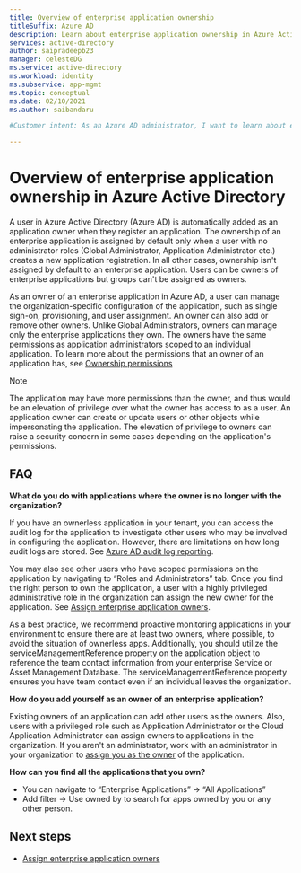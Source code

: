 ```yaml
---
title: Overview of enterprise application ownership
titleSuffix: Azure AD
description: Learn about enterprise application ownership in Azure Active Directory
services: active-directory
author: saipradeepb23
manager: celesteDG
ms.service: active-directory
ms.workload: identity
ms.subservice: app-mgmt
ms.topic: conceptual
ms.date: 02/10/2021
ms.author: saibandaru

#Customer intent: As an Azure AD administrator, I want to learn about enterprise application ownership.

---
```


# Overview of enterprise application ownership in Azure Active Directory

A user in Azure Active Directory (Azure AD) is automatically added as an application owner when they register an application. The ownership of an enterprise application is assigned by default only when a user with no administrator roles (Global Administrator, Application Administrator etc.) creates a new application registration. In all other cases, ownership isn't assigned by default to an enterprise application. Users can be owners of enterprise applications but groups can't be assigned as owners. 

As an owner of an enterprise application in Azure AD, a user can manage the organization-specific configuration of the application, such as single sign-on, provisioning, and user assignment. An owner can also add or remove other owners. Unlike Global Administrators, owners can manage only the enterprise applications they own. The owners have the same permissions as application administrators scoped to an individual application. To learn more about the permissions that an owner of an application has, see [Ownership permissions](../fundamentals/users-default-permissions.md#owned-enterprise-applications)
 
> [!NOTE]
> The application may have more permissions than the owner, and thus would be an elevation of privilege over what the owner has access to as a user. An application owner can create or update users or other objects while impersonating the application. The elevation of privilege to owners can raise a security concern in some cases depending on the application's permissions.
 
## FAQ

**What do you do with applications where the owner is no longer with the organization?**

If you have an ownerless application in your tenant, you can access the audit log for the application to investigate other users who may be involved in configuring the application. However, there are limitations on how long audit logs are stored. See [Azure AD audit log reporting](../reports-monitoring/reference-reports-data-retention.md). 

You may also see other users who have scoped permissions on the application by navigating to “Roles and Administrators” tab. Once you find the right person to own the application, a user with a highly privileged administrative role in the organization can assign the new owner for the application. See [Assign enterprise application owners](assign-app-owners.md).

As a best practice, we recommend proactive monitoring applications in your environment to ensure there are at least two owners, where possible, to avoid the situation of ownerless apps. Additionally, you should utilize the serviceManagementReference property on the application object to reference the team contact information from your enterprise Service or Asset Management Database. The serviceManagementReference property ensures you have team contact even if an individual leaves the organization. 

**How do you add yourself as an owner of an enterprise application?**

Existing owners of an application can add other users as the owners. Also, users with a privileged role such as Application Administrator or the Cloud Application Administrator can assign owners to applications in the organization. If you aren't an administrator, work with an administrator in your organization to [assign you as the owner](assign-app-owners.md) of the application. 

**How can you find all the applications that you own?**
- You can navigate to “Enterprise Applications” -> “All Applications”
- Add filter -> Use owned by to search for apps owned by you or any other person.
 

## Next steps

- [Assign enterprise application owners](assign-app-owners.md)

